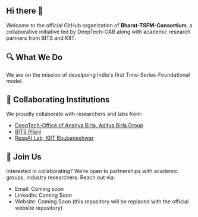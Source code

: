 ## Hi there 👋

Welcome to the official GitHub organization of **Bharat-TSFM-Consortium**, a collaborative initiative led by DeepTech-OAB along with academic research partners from BITS  and KIIT. 



## 🔍 What We Do

We are on the mission of develpoing India's first Time-Series-Foundational model. 


## 🧠 Collaborating Institutions

We proudly collaborate with researchers and labs from:
- [DeepTech-Office of Ananya Birla, Aditya Birla Group](https://www.adityabirla.com/en/)
- [BITS Pilani](https://kudhru.github.io)
- [RespAI Lab, KIIT Bbubaneshwar](https://respailab.github.io)


## 🤝 Join Us

Interested in collaborating? We’re open to partnerships with academic groups, industry researchers. Reach out via:

- Email: Coming soon
- LinkedIn: Coming Soon
- Website: Coming Soon (this repository will be replaced with the official website repository)

